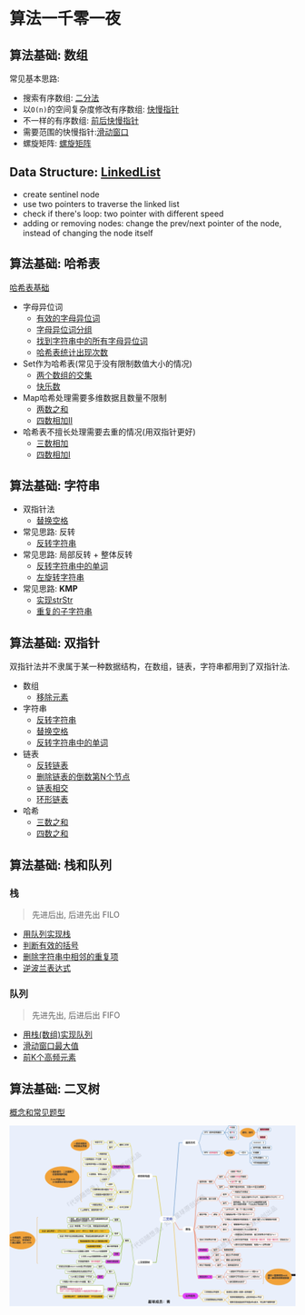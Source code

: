 # 算法一千零一夜


## 算法基础: 数组

常见基本思路:

* 搜索有序数组: [二分法](./array/binary-search/README.md)
* 以`O(n)`的空间复杂度修改有序数组: [快慢指针](./array/remove-element/README.md)
* 不一样的有序数组: [前后快慢指针](./array/squares-sorted-array/README.md)
* 需要范围的快慢指针:[滑动窗口](./array/minimal-subarray-length/README.md)
* 螺旋矩阵: [螺旋矩阵](./array/spiral-matrix/README.md)


## Data Structure: [LinkedList](./src/linked-list/README.md)

* create sentinel node
* use two pointers to traverse the linked list
* check if there's loop: two pointer with different speed
* adding or removing nodes: change the prev/next pointer of the node, instead of changing the node itself



## 算法基础: 哈希表

[哈希表基础](./hash-table/)

* 字母异位词
  * [有效的字母异位词](./hash-table/valid-anagram/)
  * [字母异位词分组](./hash-table/group-anagram/)
  * [找到字符串中的所有字母异位词](./hash-table/find-anagrams/)
  * [哈希表统计出现次数](./hash-table/find-common-char/)
* Set作为哈希表(常见于没有限制数值大小的情况)
  * [两个数组的交集](./hash-table/intersections-two-array/)
  * [快乐数](./hash-table/happy-number/)
* Map哈希处理需要多维数据且数量不限制 
  * [两数之和](./hash-table/two-sum/)
  * [四数相加II](./hash-table/four-sum/)
* 哈希表不擅长处理需要去重的情况(用双指针更好)
  * [三数相加](./hash-table/three-sum/)
  * [四数相加I](./hash-table/four-sum/)

## 算法基础: 字符串

* 双指针法
  * [替换空格](./strings/replace-spaces/README.md)
* 常见思路: 反转
  * [反转字符串](./strings/reverse-string/README.md)
* 常见思路: 局部反转 + 整体反转
  * [反转字符串中的单词](./strings/reverse-words)
  * [左旋转字符串](./strings/reverse-left-words)
* 常见思路: **KMP**
  * [实现strStr](./strings/str-str)
  * [重复的子字符串](./strings/repeated-substring/)

## 算法基础: 双指针

双指针法并不隶属于某一种数据结构，在数组，链表，字符串都用到了双指针法.

* 数组
  * [移除元素](../array/remove-element/)
* 字符串
  * [反转字符串](../strings/reverse-string/)
  * [替换空格](../strings/replace-spaces/)
  * [反转字符串中的单词](../strings/reverse-words/)
* 链表
  * [反转链表](../linkedlist/reverse-linkedlist/)
  * [删除链表的倒数第N个节点](../linkedlist/remove-nth-node/)
  * [链表相交](../linkedlist/intersections-of-two-linkedList/)
  * [环形链表](../linkedlist/linkedlist-cycle/)
* 哈希
  * [三数之和](../hash-table/three-sum/)
  * [四数之和](../hash-table/four-sum/)

## 算法基础: 栈和队列

### 栈
> 先进后出, 后进先出 FILO

- [用队列实现栈](https://www.notion.so/f8fb525df1404b56af258359858420c3)
- [判断有效的括号](https://www.notion.so/b694f36fd7db4c2a9dea3c95d38d83e1)
- [删除字符串中相邻的重复项](https://www.notion.so/47c62c8e963347e7988c2d89f92812ff)
- [逆波兰表达式](https://www.notion.so/1f997a2f261641839b4b517a63049e2d)

### 队列
> 先进先出, 后进后出 FIFO

- [用栈(数组)实现队列](https://www.notion.so/f62059d2be1c4cad85b68cea8938c1f0)
- [滑动窗口最大值](https://www.notion.so/c0e8b3b68e6b4f28b5038f31978e6a5b)
- [前K个高频元素](https://www.notion.so/K-008521ac8de84380b82a0edf0ea3c2e3)

## 算法基础: 二叉树 

[概念和常见题型](./binary-tree/README.md)

![review](./static/img/binary-tree/review.png)
